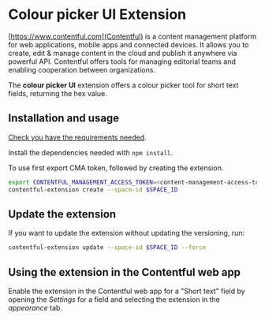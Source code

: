 # Colour picker UI Extension

[https://www.contentful.com](Contentful) is a content management platform for web applications, mobile apps and connected devices. It allows you to create, edit & manage content in the cloud and publish it anywhere via powerful API. Contentful offers tools for managing editorial teams and enabling cooperation between organizations.

The **colour picker UI** extension offers a colour picker tool for short text fields, returning the hex value.

## Installation and usage

[Check you have the requirements needed](https://github.com/contentful/ui-extensions-sdk).

Install the dependencies needed with `npm install`.

To use first export CMA token, followed by creating the extension.

```bash
export CONTENTFUL_MANAGEMENT_ACCESS_TOKEN=<content-management-access-token>
contentful-extension create --space-id $SPACE_ID
```

## Update the extension

If you want to update the extension without updating the versioning, run:

```bash
contentful-extension update --space-id $SPACE_ID --force
```

## Using the extension in the Contentful web app

Enable the extension in the Contentful web app for a "Short text" field by opening the _Settings_ for a field and selecting the extension in the _appearance_ tab.
